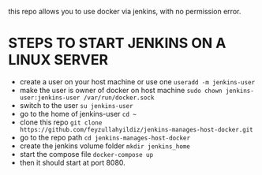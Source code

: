 this repo allows you to use docker via jenkins, with no permission error.
# STEPS TO START JENKINS ON A LINUX SERVER
- create a user on your host machine or use one `useradd -m jenkins-user`
- make the user is owner of docker on host machine `sudo chown jenkins-user:jenkins-user /var/run/docker.sock`
- switch to the user `su jenkins-user`  
- go to the home of jenkins-user `cd ~`
- clone this repo `git clone https://github.com/feyzullahyildiz/jenkins-manages-host-docker.git`
- go to the repo path `cd jenkins-manages-host-docker`
- create the jenkins volume folder `mkdir jenkins_home`
- start the compose file `docker-compose up`
- then it should start at port 8080.
